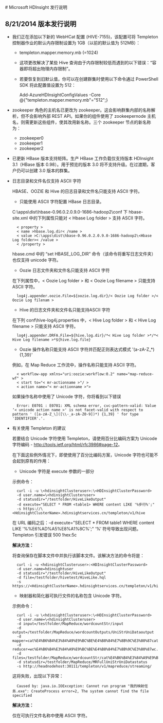 <properties title="HDInsight Release Notes" pageTitle="HDInsight Release Notes | Azure" description="HDInsight release notes." metaKeywords="hdinsight, hadoop, hdinsight hadoop, hadoop azure, release notes" services="HDInsight" solutions="" documentationCenter="" editor="cgronlun" manager="paulettm"  authors="bradsev" />
# Microsoft HDInsight 发行说明

## 8/21/2014 版本发行说明

- 我们正在添加以下新的 WebHCat 配置 (HIVE-7155)，该配置可将 Templeton 控制器作业的默认内存限制设置为 1GB（以前的默认值为 512MB）：

	- templeton.mapper.memory.mb (=1024)
	- 这项更改解决了某些 Hive 查询由于内存限制较低而遇到的以下错误：“容器即将超出物理内存限制”。
	- 若要恢复到旧默认值，你可以在创建群集时使用以下命令通过 PowerShell SDK 将此配置值设置为 512：

        Add-AzureHDInsightConfigValues -Core @{"templeton.mapper.memory.mb"="512";}

- zookeeper 角色的主机名已更改为 zookeeper。这会影响群集内部的名称解析，但不会影响外部 REST API。如果你的组件使用了 zookeepernode 主机名，则需更新这些组件，使其改用新名称。三个 zookeeper 节点的新名称为：

	-   zookeeper0
	-   zookeeper1
	-   zookeeper2

- 已更新 HBase 版本支持矩阵。生产 HBase 工作负载仅支持版本 HDInsight 3.1（HBase 版本 0.98）。用于预览的版本 3.0 将不支持升级。在过渡期，客户仍可以创建 3.0 版本的群集。

- 日志目录和文件名仅支持 ASCII 字符

  HBASE、OOZIE 和 Hive 的日志目录和文件名只能支持 ASCII 字符。

	* 只能使用 ASCII 字符配置 HBase 日志目录。

	C:\apps\dist\hbase-0.96.0.2.0.9.0-1686-hadoop2\conf 下 hbase-site.xml 中的下列属性只能对 < Hbase Log folder > 支持 ASCII 字符。

		< property >
		< name >hbase.log.dir< /name >
		< value >C:\apps\dist\hbase-0.96.0.2.0.9.0-1686-hadoop2\<Hbase Log folder>< /value >
		< /property > 

	hbase.cmd 中的  “set HBASE_LOG_DIR” 命令（该命令将重写日志文件夹）也仅支持 unicode 字符。

	* Oozie 日志文件夹和文件名只能支持 ASCII 字符

	在下列属性中，< Oozie Log folder > 和 < Oozie Log filename > 只能支持 ASCII 字符。

		log4j.appender.oozie.File=${oozie.log.dir}/< Oozie Log folder >/< Oozie Log filenam >


	* Hive 的日志文件夹和文件名只能支持ASCII 字符

	在下列 conf\hive-log4j.properties 中，< Hive Log folder > 和 < Hive Log filename > 只能支持 ASCII 字符。

		log4j.appender.DRFA.File=${hive.log.dir}/*< Hive Log folder >*/*< Hive Log filename >*${hive.log.file}

	* Oozie 操作名称只能支持 ASCII 字符并匹配正则表达式模式 '(a-zA-Z_*) {1,39}'

	例如，在 Map Reduce 工作流中，操作名称只能支持 ASCII 字符。

		< workflow-app xmlns="uri:oozie:workflow:0.2" name="map-reduce-wf" >
		< start to="< mr-actionname >"/ >
		< action name="< mr-actionname >">

	如果操作名称中使用了 Unicode 字符，你将看到以下错误

		Error: E0701 : E0701: XML schema error, cvc-pattern-valid: Value ‘< unicode action name >' is not facet-valid with respect to pattern ' ([a-zA-Z_\]([\\-_a-zA-Z0-9])*) {1,39} ' for type 'IDENTIFIER'.'.

- 有关使用 Templeton 的建议

  若要结合 Unicode 字符使用 Templeton，请使用百分比编码方案为 Unicode 字符编码 - <http://tools.ietf.org/html/rfc3986#page-12>。

  在下面这些例外情况下，即使使用了百分比编码方案，Unicode 字符也可能不会起到原有的作用：

	* Unicode 字符是 execute 参数的一部分

	示例命令：

		curl -i -u \<hdinsightClusteruser>:\<HDInsightClusterPassword>
		-d user.name=\<hdinsightClusteruser>
		-d statusdir="/testfolder/HiveLikeOutput"
		-d execute="SELECT * FROM <table1> WHERE content LIKE '%步行%';"
		-s https://\<HdinsightClusterName>.hdinsightservices.cn/templeton/v1/hive

	在 URL 编码之后：-d execute="SELECT * FROM table1 WHERE content LIKE '%%E6%AD%A5%E8%A1%8C%';" ‘%’ 符号导致出现问题。Templeton 引发错误 500 !hex:5c

    **解决方法：**

    将查询保存在脚本文件中并执行该脚本文件。该解决方法的命令将是：

        curl -i -u <hdinsightClusteruser>:<HDInsightClusterPassword>
        -d user.name=hdinsightuser
        -d statusdir="/testfolder/HiveLikeOutput"
        -d file=/testfolder/hivetest/HiveLike.hql
        -s https://<HdinsightClusterName>.hdinsightservices.cn/templeton/v1/hive

	* 映射器和简化器可执行文件的名称包含 Unicode 字符。

	示例命令：

		curl -i -u \<hdinsightClusteruser>:\<HDInsightClusterPassword>
		-d user.name=\<hdinsightClusteruser>
		-d input=/testfolder/MapReduce/wordcountStr/input
		-d output=/testfolder/MapReduce/wordcountOutputs/UniStrUniDataoutput
		-d mapper=cat%E4%B6%B4%E3%84%A9%E9%BC%BE%E4%B8%84%E7%8B%9C%E3%80%87cat.exe 
		-d reducer=wc%E4%B6%B4%E3%84%A9%E9%BC%BE%E4%B8%84%E7%8B%9C%E3%80%87wc.exe 
		-d files=/testfolder/MapReduce/wordcountStr/cat%E4%B6%B4%E3%84%A9%E9%BC%BE%E4%B8%84%E7%8B%9C%E3%80%87cat.exe,/testfolder/MapReduce/wordcountStr/wc%E4%B6%B4%E3%84%A9%E9%BC%BE%E4%B8%84%E7%8B%9C%E3%80%87wc.exe
		-d statusdir=/testfolder/MapReduce/MRFullUniStrUniDatastatus 
		-s http://headnodehost:30111/templeton/v1/mapreduce/streaming/

	这将失败，出现以下异常：

		Caused by: java.io.IOException: Cannot run program "我的映射任务.exe": CreateProcess error=2, The system cannot find the file specified

	**解决方法：**

	仅在可执行文件名称中使用 ASCII 字符。

<!--
## 7/28/2014 版本发行说明

-   **HDInsight 已在新区域推出**：随着此版本的发行，我们已将 HDInsight 的地理覆盖范围扩大到了三个新区域。现在，HDInsight 客户可以在这些区域创建群集。
	- 亚洲东部
	- 美国中北部
	- 美国中南部
- 随着此版本的发行，HDInsight v1.6（HDP1.1、Hadoop 1.0.3）和 HDInsight v2.1（HDP1.3、Hadoop 1.2）即将从 Azure 管理门户中删除。你可以继续使用 HDInsight PowerShell cmdlet ([New-AzureHDInsightCluster](http://msdn.microsoft.com/en-us/library/dn593744.aspx)) 或 [HDInsight SDK](http://msdn.microsoft.com/en-us/library/azure/dn469975.aspx) 为这些版本创建 Hadoop 群集。有关详细信息，请参阅 [HDInsight 组件版本](http://azure.microsoft.com/en-us/documentation/articles/hdinsight-component-versioning/)页。
-   此版本中发生的 Hortonworks 数据平台 (HDP) 更改：

| HDP             | 更改                                                          |
|-----------------|---------------------------------------------------------------|
| HDP 1.3/HDI 2.1 | 无更改                                                        |
| HDP 2.0/HDI 3.0 | 无更改                                                        |
| HDP 2.1/HDI 3.1 | zookeeper： ['3.4.5.2.1.3.0-1948'] -\> ['3.4.5.2.1.3.2-0002'] |

## 6/24/2014 版本发行说明

此版本为 HDInsight 服务提供了多项新的增强：

-   **HDP 2.1 可用性**：包含 HDP 2.1 的 HDInsight 3.1 现已正式发布，并成为新群集的默认版本。
-   **HBase – Azure 管理门户改进**：我们将在预览版中提供 HBase 群集。现在，你只需单击三下鼠标，就能从门户创建 HBase 群集。

![](http://i.imgur.com/cmOl5fM.png)

借助 HBase，你可以在 HDInsight 上生成各种实时工作负载 - 从用于处理大型数据集的交互式网站，到用于存储来自数百万个终结点的传感器数据与遥测数据的服务。你接下来要做的就是使用 Hadoop 作业分析这些工作负载中的数据，通过 PowerShell 和 Hive 群集仪表板等工具提供的体验，你随时都可以在 HDInsight 中完成这种分析。

### Apache Mahout 现已预装在 HDInsight 3.1 上

[Mahout](http://hortonworks.com/hadoop/mahout/) 已预装在 HDInsight 3.1 Hadoop 群集上。因此，你无需进行其他任何群集配置，就能运行 Mahout 作业。例如，你可以使用远程桌面协议 (RDP) 远程访问 Hadoop 群集，并且无需执行附加的步骤，就能执行 Hello world Mahout 命令：

        mahout org.apache.mahout.classifier.df.tools.Describe -p /user/hdp/glass.data -f /user/hdp/glass.info -d I 9 N L  

        mahout org.apache.mahout.classifier.df.BreimanExample -d /user/hdp/glass.data -ds /user/hdp/glass.info -i 10 -t 100

有关此过程的更完整说明，请参阅 Apache Mahout 网站上的 [Breiman 示例](https://mahout.apache.org/users/classification/breiman-example.html)文档。

### Hive 查询可以在 HDinsight 3.1 中使用 Tez

Hive 0.13 现已在 HDInsight 3.1 中提供，并且能够使用 Tez 运行查询，这带来了极大的性能改善。
默认情况下，没有为 Hive 查询启用 Tez。若要使用 Tez，你必须选择启用它。可以通过运行以下代码段来启用 Tez：

        set hive.execution.engine=tez;
        select sc_status, count(*), histogram_numeric(sc_bytes,5) from website_logs_orc_local group by sc_status;

Hortonworks 发布了使用以标准基准版提供的 Tez 后，Hive 查询性能得到增强的每条明细。有关详细信息，请参阅[适用于 Enterprise Hadoop 的 Apache Hive 13 基准](http://hortonworks.com/blog/benchmarking-apache-hive-13-enterprise-hadoop/)。

有关将 Hive 与 Tez 结合使用的更多详细信息，请参阅[“Tez 上的 Hive”Wiki 页](https://cwiki.apache.org/confluence/display/Hive/Hive+on+Tez)。

### 全球推出

随着 Azure HDInsight on Hadoop 2.2 的发行，Microsoft 已在所有主要 Azure 地理覆盖区域推出了 HDInsight。具体来说，欧洲西部和东南亚数据中心已联机。这使客户能够在距离近且可能位于具有类似合规要求的区域的数据中心内找到群集。

### 重大变化

**前缀语法**：
HDInsight 3.0 和 3.1 群集仅支持“wasb://”语法。较早的“asv://”语法在 HDInsight 2.1 和 1.6 群集中受支持，但在 HDInsight 3.0 或更高版本的群集中不受支持。这意味着提交到 HDInsight 3.0 或 3.1 群集的任何显式使用“asv://”语法的作业都将会失败。应改用 wasb:// 语法。而且，提交到任何 HDInsight 3.0 或 3.1 群集的作业，如果是使用现有元存储创建的，而该元存储包含对使用 asv:// 语法的资源的显式引用，则这些作业也会失败。这些元存储将需要使用 wasb:// 重新创建以确定资源地址。

**端口**：HDInsight 服务使用的端口已更改。以前所用的端口号在 Windows OS 临时端口范围内。端口是从预定义的临时范围自动分配的，该范围适用于基于 Internet 协议的短期通信。新的一组允许的 Hortonworks 数据平台 (HDP) 服务端口号现已在此范围外，目的是避免遇到头节点上运行的服务所使用的端口时出现冲突。新端口号不会导致任何重大更改。现在使用的端口号如下所示：

**HDInsight 1.6 (HDP 1.1)**

<table border="1">

<tr>
<th>
名称

</th>
<th>
值

</th>
</tr>

<tr>
<td>
dfs.http.address

</td>
<td>
namenodehost:30070

</td>
</tr>

<tr>
<td>
dfs.datanode.address

</td>
<td>
0.0.0.0:30010

</td>
</tr>

<tr>
<td>
dfs.datanode.http.address

</td>
<td>
0.0.0.0:30075

</td>
</tr>

<tr>
<td>
dfs.datanode.ipc.address

</td>
<td>
0.0.0.0:30020

</td>
</tr>

<tr>
<td>
dfs.secondary.http.address

</td>
<td>
0.0.0.0:30090

</td>
</tr>

<tr>
<td>
mapred.job.tracker.http.address

</td>
<td>
jobtrackerhost:30030

</td>
</tr>

<tr>
<td>
mapred.task.tracker.http.address

</td>
<td>
0.0.0.0:30060

</td>
</tr>

<tr>
<td>
mapreduce.history.server.http.address

</td>
<td>
0.0.0.0:31111

</td>
</tr>

<tr>
<td>
templeton.port

</td>
<td>
30111

</td>
</tr>

</table>

</p>
**HDInsight 3.0 和 3.1（HDP 2.0 和 2.1）**

<table border="1">

<tr>
<th>
名称

</th>
<th>
值

</th>
</tr>

<tr>
<td>
dfs.namenode.http-address

</td>
<td>
namenodehost:30070

</td>
</tr>

<tr>
<td>
dfs.namenode.https-address

</td>
<td>
headnodehost:30470

</td>
</tr>

<tr>
<td>
dfs.datanode.address

</td>
<td>
0.0.0.0:30010

</td>
</tr>

<tr>
<td>
dfs.datanode.http.address

</td>
<td>
0.0.0.0:30075

</td>
</tr>

<tr>
<td>
dfs.datanode.ipc.address

</td>
<td>
0.0.0.0:30020

</td>
</tr>

<tr>
<td>
dfs.namenode.secondary.http-address

</td>
<td>
0.0.0.0:30090

</td>
</tr>

<tr>
<td>
yarn.nodemanager.webapp.address

</td>
<td>
0.0.0.0:30060

</td>
</tr>

<tr>
<td>
templeton.port

</td>
<td>
30111

</td>
</tr>

</table>

</p>
### 依赖项

在 HDInsight 3.x (HDP2.x) 中添加了以下依赖项：

-   guice-servlet
-   optiq-core
-   javax.inject
-   activation
-   jsr305
-   geronimo-jaspic\_1.0\_spec
-   jul-to-slf4j
-   java-xmlbuilder
-   ant
-   commons-compiler
-   jdo-api
-   commons-math3
-   paranamer
-   jaxb-impl
-   stringtemplate
-   eigenbase-xom
-   jersey-servlet
-   commons-exec
-   jaxb-api
-   jetty-all-server
-   janino
-   xercesImpl
-   optiq-avatica
-   jta
-   eigenbase-properties
-   groovy-all
-   hamcrest-core
-   mail
-   linq4j
-   jpam
-   jersey-client
-   aopalliance
-   geronimo-annotation\_1.0\_spec
-   ant-launcher
-   jersey-guice
-   xml-apis
-   stax-api
-   asm-commons
-   asm-tree
-   wadl
-   geronimo-jta\_1.1\_spec
-   guice
-   leveldbjni-all
-   velocity
-   jettison
-   snappy-java
-   jetty-all
-   commons-dbcp

HDInsight 3.x (HDP2.x) 中不再存在以下依赖项：

-   jdeb
-   kfs
-   sqlline
-   ivy
-   aspectjrt
-   json
-   core
-   jdo2-api
-   avro-mapred
-   datanucleus-enhancer
-   jsp
-   commons-logging-api
-   commons-math
-   JavaEWAH
-   aspectjtools
-   javolution
-   hdfsproxy
-   hbase
-   snappy

### 版本更改

在 HDInsight 2.x (HDP1.x) 与 HDInsight 3.x (HDP2.x) 之间发生了以下版本更改：

-   metrics-core： ['2.1.2'] -\> ['3.0.0']
-   derbynet： ['10.4.2.0'] -\> ['10.10.1.1']
-   datanucleus：['rdbms-3.0.8'] -\> ['rdbms-3.2.9']
-   jasper-compiler： ['5.5.12'] -\> ['5.5.23']
-   log4j： ['1.2.15', '1.2.16'] -\> ['1.2.16', '1.2.17']
-   derbyclient： ['10.4.2.0'] -\> ['10.10.1.1']
-   httpcore： ['4.2.4'] -\> ['4.2.5']
-   hsqldb： ['1.8.0.10'] -\> ['2.0.0']
-   jets3t： ['0.6.1'] -\> ['0.9.0']
-   protobuf-java： ['2.4.1'] -\> ['2.5.0']
-   derby： ['10.4.2.0'] -\> ['10.10.1.1']
-   jasper：['runtime-5.5.12'] -\> ['runtime-5.5.23']
-   commons-daemon： ['1.0.1'] -\> ['1.0.13']
-   datanucleus-core： ['3.0.9'] -\> ['3.2.10']
-   datanucleus-api-jdo： ['3.0.7'] -\> ['3.2.6']
-   zookeeper： ['3.4.5.1.3.9.0-01320'] -\> ['3.4.5.2.1.3.0-1948']
-   bonecp：['0.7.1.RELEASE'] -\> ['0.8.0.RELEASE']

### 驱动程序

SQL Server JDBC 驱动程序由 HDInsight 在内部使用，不用于外部操作。如果你希望使用 ODBC 连接到 HDInsight，请使用 Microsoft Hive ODBC 驱动程序。有关使用 Hive ODBC 的详细信息，请参阅 [使用 Microsoft Hive ODBC 驱动程序将 Excel 连接到 HDInsight][connect-excel-with-hive-ODBC]。

### Bug 修复

随着此版本的发行，我们已完成了多项 Bug 修复，并刷新了以下 HDInsight（Hortonworks 数据平台 - HDP）版本：

-   HDInsight 2.1 (HDP 1.3)
-   HDInsight 3.0 (HDP 2.0)
-   HDInsight 3.1 (HDP 2.1)

## Hortonworks 发行说明

以下位置提供了 HDInsight 群集版本使用的 HDP 的发行说明。

-   HDInsight 群集版本 3.1 使用基于 [Hortonworks 数据平台 2.1][hdp-2-1-1] 的 Hadoop 分发版。（这是使用 Azure HDInsight 门户时创建的默认 Hadoop 群集。）

-   HDInsight 群集版本 3.0 使用基于 [Hortonworks 数据平台 2.0][hdp-2-0-8] 的 Hadoop 分发。

-   HDInsight 群集版本 2.1 使用基于 [Hortonworks 数据平台 1.3][hdp-1-3-0] 的 Hadoop 分发。

-   HDInsight 群集版本 1.6 使用基于 [Hortonworks 数据平台 1.1][hdp-1-1-0] 的 Hadoop 分发。
-->
